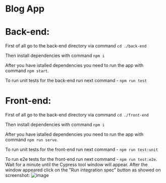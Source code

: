 # Blog App

# Back-end:

First of all go to the back-end directory via command `cd ./back-end`

Then install dependencies with command `npm i`

After you have istalled dependencies you need to run the app with command `npm start`.

To run unit tests for the back-end run next command - `npm run test`

# Front-end:

First of all go to the back-end directory via command `cd ./front-end`

Then install dependencies with command `npm i`

After you have istalled dependencies you need to run the app with command `npm run serve`.

To run unit tests for the front-end run next command - `npm run test:unit`

To run e2e tests for the front-end run next command - `npm run test:e2e`. Wait for a minute until the Cypress tool window will appear. After the window appeared click on the "Run integration spec" button as showed on screenshot: ![image](https://user-images.githubusercontent.com/35999222/236257216-5949f38b-c442-4090-9044-34e0fdbc968a.png)
 
